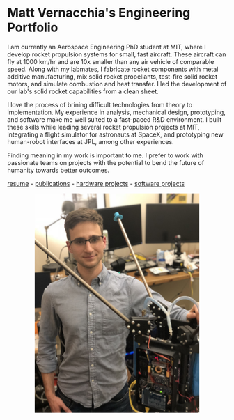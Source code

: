# Matt Vernacchia's Engineering Portfolio

I am currently an Aerospace Engineering PhD student at MIT, where I develop rocket propulsion systems for small, fast aircraft. These aircraft can fly at 1000 km/hr and are 10x smaller than any air vehicle of comparable speed. Along with my labmates, I fabricate rocket components with metal additive manufacturing, mix solid rocket propellants, test-fire solid rocket motors, and simulate combustion and heat transfer. I led the development of our lab's solid rocket capabilities from a clean sheet.

I love the process of brining difficult technologies from theory to implementation. My experience in analysis, mechanical design, prototyping, and software make me well suited to a fast-paced R&D environment. I built these skills while leading several rocket propulsion projects at MIT, integrating a flight simulator for astronauts at SpaceX, and prototyping new human-robot interfaces at JPL, among other experiences.

Finding meaning in my work is important to me. I prefer to work with passionate teams on projects with the potential to bend the future of humanity towards better outcomes.

[resume](resume.md) - [publications](publications.md) - [hardware projects](hardware_projects.md) - [software projects](software_projects.md)

<div style="text-align:center"><img src="assets/images/matt_with_jet.jpg" width=75%></div>
